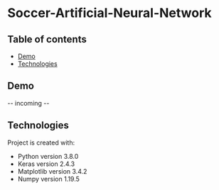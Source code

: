 # Soccer-Artificial-Neural-Network
## Table of contents
* [Demo](#demo)
* [Technologies](#Technologies)
## Demo
-- incoming --
## Technologies
Project is created with:
* Python version 3.8.0
* Keras version 2.4.3
* Matplotlib version 3.4.2
* Numpy version 1.19.5
